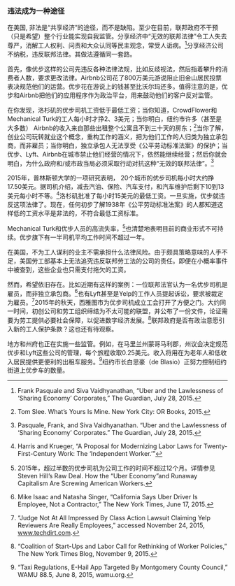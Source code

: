 ### 违法成为一种途径

在美国, 非法是“共享经济”的途径，而不是缺陷。至少在目前，联邦政府不干预（只是希望）整个行业能实现自我监管。分享经济中“无效的联邦法律”令工人失去尊严，消解工人权利、问责和大众认同等民主观念，常受人诟病。[^1]分享经济公司不纳税，违反联邦法律。其做法遵循同一套路。

首先，像优步这样的公司先违反各种法律法规，比如反歧视法，然后指着攀升的消费者人数，要求更改法律。Airbnb公司花了800万美元游说阻止旧金山居民投票表决规范他们的运营。优步花在游说上的钱甚至比沃尔玛还多。值得注意的是，优步和Airbnb把他们的应用程序作为政治平台，用来鼓动他们的客户反对监管。

在你发现，洛杉矶的优步司机工资低于最低工资；当你知道，CrowdFlower和Mechanical Turk的工人每小时才挣2、3美元；当你明白，纽约市许多（甚至是大多数） Airbnb的收入来自那些出租整个公寓且不到三十天的房东；[^2]当你了解，创业公司玩转就业这个概念，重构工作的涵义，把为他们工作的人归类为独立承包商，而非雇员；当你明白，独立承包人无法享受《公平劳动标准法案》的保护；当优步、Lyft、Airbnb在城市禁止他们经营的情况下，依然能继续经营；然后你就会明白，为什么政府和/或市政当局必须采取行动对抗这种“无效的联邦法律”。[^3]

2015年，普林斯顿大学的一项研究表明， 20个城市的优步司机每小时大约挣17.50美元。据司机介绍，减去汽油、保险、汽车支付，和汽车维护后剩下10到13美元每小时不等。[^4]洛杉矶批准了每小时15美元的最低工资。一旦实施，优步就违反这项法律了。现在，任何初步了解1938年《公平劳动标准法案》的人都知道这样低的工资水平是非法的，不符合最低工资标准。

Mechanical Turk和优步人员的高流失率，[^5]也清楚地表明目前的商业形式不可持续。优步旗下有一半司机平均工作时间不超过一年。

在美国，不为工人谋利的业主不需承担什么法律风险。由于颇具策略意味的人手不足，美国劳工部基本上无法追究违反联邦劳工法的公司的责任。即便在小概率事件中被查到，这些企业也只需支付拖欠的工资。

然而，希望依旧存在。比如近期有这样的案例：一位联邦法官认为一名优步司机是雇员，而非独立承包商。[^6]也有Lyft甚至是Yelp的工作人员提起诉讼，要求被裁定为雇员。[^7]2015年的秋天，西雅图市为优步司机成立工会打开了方便之门。大约同一时间，初创公司和劳工组织缔结为不太可能的联盟，并公布了一份文件，论证需要为劳工提供必要社会保障，以促进数字经济发展。[^8]联邦政府是否有政治意愿引入新的工人保护条款？这也还有待观察。

地方和州府也正在实施一些监管。例如，在马里兰州蒙哥马利郡，州议会决定规范优步和Lyft这些公司的管理，每个旅程收取0.25美元。收入将用在为老年人和低收入居民提供更便利的出租车服务。[^9]纽约市长白思豪（de Blasio）正努力控制纽约街道上优步车的数量。

[^1]: Frank Pasquale and Siva Vaidhyanathan, “Uber and the Lawlessness of ‘Sharing Economy’ Corporates,” The Guardian, July 28, 2015.

[^2]: Tom Slee. What’s Yours Is Mine. New York City: OR Books, 2015.

[^3]: Pasquale, Frank, and Siva Vaidhyanathan. “Uber and the Lawlessness of ‘Sharing Economy’ Corporates.” The Guardian, July 28, 2015.

[^4]: Harris and Krueger, “A Proposal for Modernizing Labor Laws for Twenty-First-Century Work: The ‘Independent Worker.’”

[^5]: 2015年，超过半数的优步司机为公司工作的时间不超过12个月。详情参见Steven Hill’s Raw Deal. How the “Uber Economy”and Runaway Capitalism Are Screwing American Workers.

[^6]: Mike Isaac and Natasha Singer, “California Says Uber Driver Is Employee, Not a Contractor,” The New York Times, June 17, 2015.

[^7]: “Judge Not At All Impressed By Class Action Lawsuit Claiming Yelp Reviewers Are Really Employees,” accessed November 24, 2015, www.techdirt.com.

[^8]: “Coalition of Start-Ups and Labor Call for Rethinking of Worker Policies,” The New York Times Blog, November 9, 2015. 

[^9]: “Taxi Regulations, E-Hail App Targeted By Montgomery County Council,” WAMU 88.5, June 8, 2015, wamu.org.

